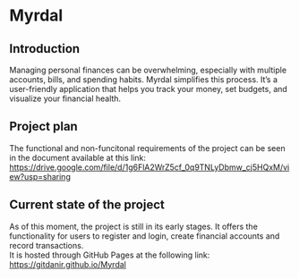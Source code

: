 # Myrdal

## Introduction

Managing personal finances can be overwhelming, especially with multiple accounts, bills, and spending habits. Myrdal simplifies this process. It’s a user-friendly application that helps you track your money, set budgets, and visualize your financial health.

## Project plan

The functional and non-funcitonal requirements of the project can be seen in the document available at this link:<br>
https://drive.google.com/file/d/1g6FlA2WrZ5cf_0q9TNLyDbmw_cj5HQxM/view?usp=sharing

## Current state of the project

As of this moment, the project is still in its early stages. It offers the functionality for users to register and login, create financial accounts and record transactions.<br>
It is hosted through GitHub Pages at the following link:<br>
https://gitdanir.github.io/Myrdal